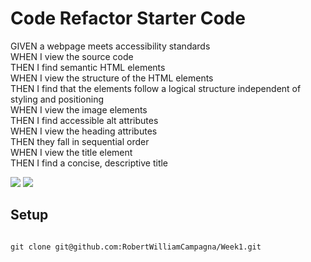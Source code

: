 # Code Refactor Starter Code
GIVEN a webpage meets accessibility standards<br>
WHEN I view the source code<br>
THEN I find semantic HTML elements<br>
WHEN I view the structure of the HTML elements<br>
THEN I find that the elements follow a logical structure independent of styling and positioning<br>
WHEN I view the image elements<br>
THEN I find accessible alt attributes<br>
WHEN I view the heading attributes<br>
THEN they fall in sequential order<br>
WHEN I view the title element<br>
THEN I find a concise, descriptive title<br>

<p>
<img src="https://i.imgur.com/nLhBVwK.jpg"/>
  <img src="https://i.imgur.com/oDf2zrK.png"/>

## Setup
```

git clone git@github.com:RobertWilliamCampagna/Week1.git

```
